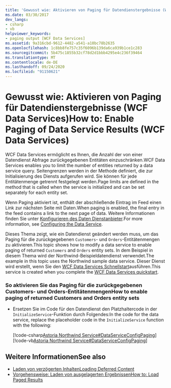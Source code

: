 ```yaml
---
title: 'Gewusst wie: Aktivieren von Paging für Datendienstergebnisse (WCF Data Services)'
ms.date: 03/30/2017
dev_langs:
- csharp
- vb
helpviewer_keywords:
- paging output [WCF Data Services]
ms.assetid: 9a316cbd-9612-4482-a541-a10bc78b2635
ms.openlocfilehash: 1c8bb8fe757c35f6096b139da6ca939b1ce1c283
ms.sourcegitcommit: 5b475c1855b32cf78d2d1bbb4295e4c236f39464
ms.translationtype: MT
ms.contentlocale: de-DE
ms.lasthandoff: 09/24/2020
ms.locfileid: "91150621"
---
```

# <a name="how-to-enable-paging-of-data-service-results-wcf-data-services"></a><span data-ttu-id="7373a-102">Gewusst wie: Aktivieren von Paging für Datendienstergebnisse (WCF Data Services)</span><span class="sxs-lookup"><span data-stu-id="7373a-102">How to: Enable Paging of Data Service Results (WCF Data Services)</span></span>

<span data-ttu-id="7373a-103">WCF Data Services ermöglicht es Ihnen, die Anzahl der von einer Datendienst Abfrage zurückgegebenen Entitäten einzuschränken.</span><span class="sxs-lookup"><span data-stu-id="7373a-103">WCF Data Services enables you to limit the number of entities returned by a data service query.</span></span> <span data-ttu-id="7373a-104">Seitengrenzen werden in der Methode definiert, die zur Initialisierung des Diensts aufgerufen wird. Sie können für jede Entitätenmenge getrennt festgelegt werden.</span><span class="sxs-lookup"><span data-stu-id="7373a-104">Page limits are defined in the method that is called when the service is initialized and can be set separately for each entity set.</span></span>  
  
 <span data-ttu-id="7373a-105">Wenn Paging aktiviert ist, enthält der abschließende Eintrag im Feed einen Link zur nächsten Seite mit Daten.</span><span class="sxs-lookup"><span data-stu-id="7373a-105">When paging is enabled, the final entry in the feed contains a link to the next page of data.</span></span> <span data-ttu-id="7373a-106">Weitere Informationen finden Sie unter [Konfigurieren des Daten Dienstanbieter](configuring-the-data-service-wcf-data-services.md).</span><span class="sxs-lookup"><span data-stu-id="7373a-106">For more information, see [Configuring the Data Service](configuring-the-data-service-wcf-data-services.md).</span></span>  
  
 <span data-ttu-id="7373a-107">Dieses Thema zeigt, wie ein Datendienst geändert werden muss, um das Paging für die zurückgegebenen `Customers`- und `Orders`-Entitätenmengen zu aktivieren.</span><span class="sxs-lookup"><span data-stu-id="7373a-107">This topic shows how to modify a data service to enable paging of returned `Customers` and `Orders` entity sets.</span></span> <span data-ttu-id="7373a-108">In dem Beispiel in diesem Thema wird der Northwind-Beispieldatendienst verwendet.</span><span class="sxs-lookup"><span data-stu-id="7373a-108">The example in this topic uses the Northwind sample data service.</span></span> <span data-ttu-id="7373a-109">Dieser Dienst wird erstellt, wenn Sie den [WCF Data Services Schnellstart](quickstart-wcf-data-services.md)ausführen.</span><span class="sxs-lookup"><span data-stu-id="7373a-109">This service is created when you complete the [WCF Data Services quickstart](quickstart-wcf-data-services.md).</span></span>  
  
### <a name="how-to-enable-paging-of-returned-customers-and-orders-entity-sets"></a><span data-ttu-id="7373a-110">So aktivieren Sie das Paging für die zurückgegebenen Customers- und Orders-Entitätenmengen</span><span class="sxs-lookup"><span data-stu-id="7373a-110">How to enable paging of returned Customers and Orders entity sets</span></span>  
  
- <span data-ttu-id="7373a-111">Ersetzen Sie im Code für den Datendienst den Platzhaltercode in der `InitializeService`-Funktion durch Folgendes:</span><span class="sxs-lookup"><span data-stu-id="7373a-111">In the code for the data service, replace the placeholder code in the `InitializeService` function with the following:</span></span>  
  
     [!code-csharp[Astoria Northwind Service#DataServiceConfigPaging](../../../../samples/snippets/csharp/VS_Snippets_Misc/astoria_northwind_service/cs/northwind.svc.cs#dataserviceconfigpaging)]
     [!code-vb[Astoria Northwind Service#DataServiceConfigPaging](../../../../samples/snippets/visualbasic/VS_Snippets_Misc/astoria_northwind_service/vb/northwind.svc.vb#dataserviceconfigpaging)]  
  
## <a name="see-also"></a><span data-ttu-id="7373a-112">Weitere Informationen</span><span class="sxs-lookup"><span data-stu-id="7373a-112">See also</span></span>

- [<span data-ttu-id="7373a-113">Laden von verzögerten Inhalten</span><span class="sxs-lookup"><span data-stu-id="7373a-113">Loading Deferred Content</span></span>](loading-deferred-content-wcf-data-services.md)
- [<span data-ttu-id="7373a-114">Vorgehensweise: Laden von ausgelagerten Ergebnissen</span><span class="sxs-lookup"><span data-stu-id="7373a-114">How to: Load Paged Results</span></span>](how-to-load-paged-results-wcf-data-services.md)

